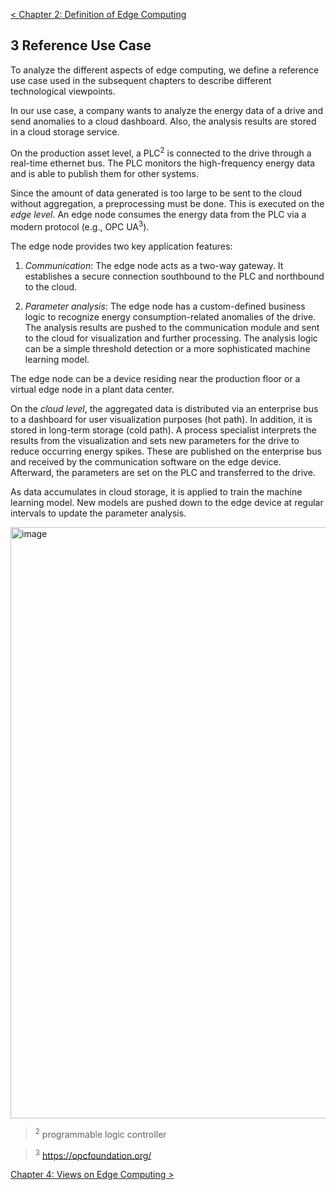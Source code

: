 [< Chapter 2: Definition of Edge Computing](02_definition_of_edge_computing.md)

## 3 Reference Use Case
To analyze the different aspects of edge computing, we define a reference use case used in the subsequent chapters to describe different technological viewpoints.

In our use case, a company wants to analyze the energy data of a drive and send anomalies to a cloud dashboard. Also, the analysis results are stored in a cloud storage service.

On the production asset level, a PLC<sup>2</sup> is connected to the drive through a real-time ethernet bus. The PLC monitors the high-frequency energy data and is able to publish them for other systems.

Since the amount of data generated is too large to be sent to the cloud without aggregation, a preprocessing must be done. This is executed on the _edge level_. An edge node consumes the energy data from the PLC via a modern protocol (e.g., OPC UA<sup>3</sup>).

The edge node provides two key application features:

1. _Communication_: The edge node acts as a two-way gateway. It establishes a secure connection southbound to the PLC and northbound to the cloud.

2. _Parameter analysis_: The edge node has a custom-defined business logic to recognize energy consumption-related anomalies of the drive. The analysis results are pushed to the communication module and sent to the cloud for visualization and further processing. The analysis logic can be a simple threshold detection or a more sophisticated machine learning model.

The edge node can be a device residing near the production floor or a virtual edge node in a plant data center.

On the _cloud level_, the aggregated data is distributed via an enterprise bus to a dashboard for user visualization purposes (hot path). In addition, it is stored in long-term storage (cold path). A process specialist interprets the results from the visualization and sets new parameters for the drive to reduce occurring energy spikes. These are published on the enterprise bus and received by the communication software on the edge device. Afterward, the parameters are set on the PLC and transferred to the drive.

As data accumulates in cloud storage, it is applied to train the machine learning model. New models are pushed down to the edge device at regular intervals to update the parameter analysis.


<img width="946" alt="image" src="https://user-images.githubusercontent.com/3258579/124216694-a9ebd580-daab-11eb-9a62-ca7e88d4ed88.png">

> <sup>2</sup> programmable logic controller

> <sup>3</sup> https://opcfoundation.org/

[Chapter 4: Views on Edge Computing >](04_1_views_on_edge_computing.md)
